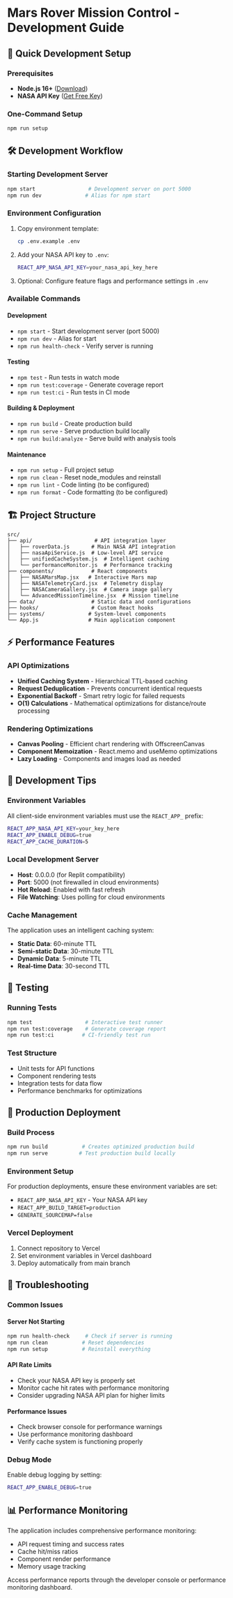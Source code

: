 # Mars Rover Mission Control - Development Guide

## 🚀 Quick Development Setup

### Prerequisites
- **Node.js 16+** ([Download](https://nodejs.org))
- **NASA API Key** ([Get Free Key](https://api.nasa.gov/))

### One-Command Setup
```bash
npm run setup
```

## 🛠️ Development Workflow

### Starting Development Server
```bash
npm start                 # Development server on port 5000
npm run dev              # Alias for npm start
```

### Environment Configuration
1. Copy environment template:
   ```bash
   cp .env.example .env
   ```

2. Add your NASA API key to `.env`:
   ```bash
   REACT_APP_NASA_API_KEY=your_nasa_api_key_here
   ```

3. Optional: Configure feature flags and performance settings in `.env`

### Available Commands

#### Development
- `npm start` - Start development server (port 5000)
- `npm run dev` - Alias for start
- `npm run health-check` - Verify server is running

#### Testing
- `npm test` - Run tests in watch mode
- `npm run test:coverage` - Generate coverage report
- `npm run test:ci` - Run tests in CI mode

#### Building & Deployment
- `npm run build` - Create production build
- `npm run serve` - Serve production build locally
- `npm run build:analyze` - Serve build with analysis tools

#### Maintenance
- `npm run setup` - Full project setup
- `npm run clean` - Reset node_modules and reinstall
- `npm run lint` - Code linting (to be configured)
- `npm run format` - Code formatting (to be configured)

## 🏗️ Project Structure

```
src/
├── api/                    # API integration layer
│   ├── roverData.js       # Main NASA API integration
│   ├── nasaApiService.js  # Low-level API service
│   ├── unifiedCacheSystem.js  # Intelligent caching
│   └── performanceMonitor.js  # Performance tracking
├── components/            # React components
│   ├── NASAMarsMap.jsx   # Interactive Mars map
│   ├── NASATelemetryCard.jsx  # Telemetry display
│   ├── NASACameraGallery.jsx  # Camera image gallery
│   └── AdvancedMissionTimeline.jsx  # Mission timeline
├── data/                  # Static data and configurations
├── hooks/                 # Custom React hooks
├── systems/              # System-level components
└── App.js                # Main application component
```

## ⚡ Performance Features

### API Optimizations
- **Unified Caching System** - Hierarchical TTL-based caching
- **Request Deduplication** - Prevents concurrent identical requests
- **Exponential Backoff** - Smart retry logic for failed requests
- **O(1) Calculations** - Mathematical optimizations for distance/route processing

### Rendering Optimizations
- **Canvas Pooling** - Efficient chart rendering with OffscreenCanvas
- **Component Memoization** - React.memo and useMemo optimizations
- **Lazy Loading** - Components and images load as needed

## 🔧 Development Tips

### Environment Variables
All client-side environment variables must use the `REACT_APP_` prefix:
```bash
REACT_APP_NASA_API_KEY=your_key_here
REACT_APP_ENABLE_DEBUG=true
REACT_APP_CACHE_DURATION=5
```

### Local Development Server
- **Host**: 0.0.0.0 (for Replit compatibility)
- **Port**: 5000 (not firewalled in cloud environments)
- **Hot Reload**: Enabled with fast refresh
- **File Watching**: Uses polling for cloud environments

### Cache Management
The application uses an intelligent caching system:
- **Static Data**: 60-minute TTL
- **Semi-static Data**: 30-minute TTL  
- **Dynamic Data**: 5-minute TTL
- **Real-time Data**: 30-second TTL

## 🧪 Testing

### Running Tests
```bash
npm test                 # Interactive test runner
npm run test:coverage    # Generate coverage report
npm run test:ci         # CI-friendly test run
```

### Test Structure
- Unit tests for API functions
- Component rendering tests
- Integration tests for data flow
- Performance benchmarks for optimizations

## 🚀 Production Deployment

### Build Process
```bash
npm run build           # Creates optimized production build
npm run serve          # Test production build locally
```

### Environment Setup
For production deployments, ensure these environment variables are set:
- `REACT_APP_NASA_API_KEY` - Your NASA API key
- `REACT_APP_BUILD_TARGET=production`
- `GENERATE_SOURCEMAP=false`

### Vercel Deployment
1. Connect repository to Vercel
2. Set environment variables in Vercel dashboard
3. Deploy automatically from main branch

## 🐛 Troubleshooting

### Common Issues

#### Server Not Starting
```bash
npm run health-check     # Check if server is running
npm run clean           # Reset dependencies
npm run setup           # Reinstall everything
```

#### API Rate Limits
- Check your NASA API key is properly set
- Monitor cache hit rates with performance monitoring
- Consider upgrading NASA API plan for higher limits

#### Performance Issues
- Check browser console for performance warnings
- Use performance monitoring dashboard
- Verify cache system is functioning properly

### Debug Mode
Enable debug logging by setting:
```bash
REACT_APP_ENABLE_DEBUG=true
```

## 📊 Performance Monitoring

The application includes comprehensive performance monitoring:
- API request timing and success rates
- Cache hit/miss ratios
- Component render performance
- Memory usage tracking

Access performance reports through the developer console or performance monitoring dashboard.